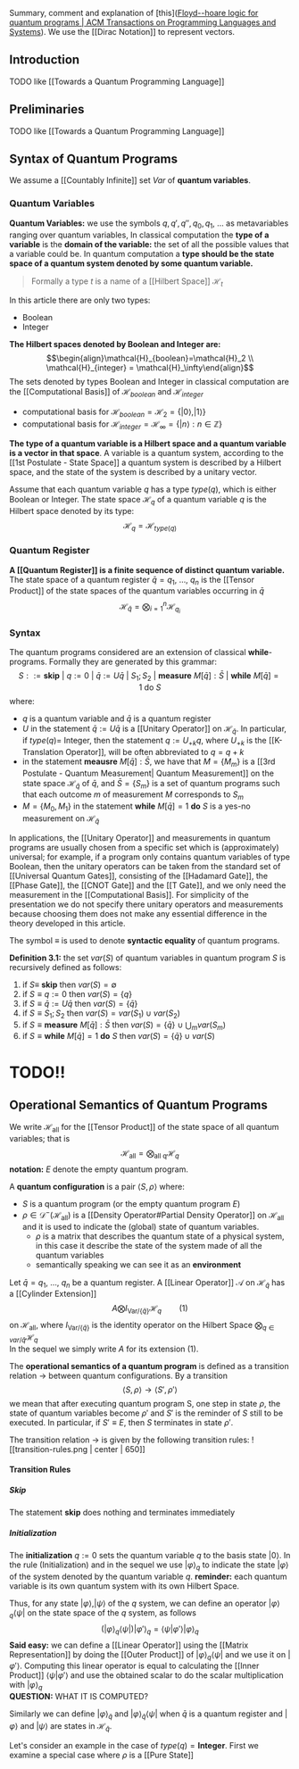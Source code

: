 Summary, comment and explanation of [this]([Floyd--hoare logic for quantum programs | ACM Transactions on Programming Languages and Systems](https://dl.acm.org/doi/10.1145/2049706.2049708)). 
We use the [[Dirac Notation]] to represent vectors.

## Introduction
TODO like [[Towards a Quantum Programming Language]]

## Preliminaries
TODO like [[Towards a Quantum Programming Language]]

## Syntax of Quantum Programs
We assume a [[Countably Infinite]] set $Var$ of **quantum variables**. 

### Quantum Variables
**Quantum Variables:** we use the symbols $q, q', q'', q_0, q_1,\ \dots$ as metavariables ranging over quantum variables, 
In classical computation the **type of a variable** is the **domain of the variable:** the set of all the possible values that a variable could be. 
In quantum computation a **type should be the state space of a quantum system denoted by some quantum variable.**
> Formally a type $t$ is a name of a [[Hilbert Space]] $\mathcal{H}_t$ 

In this article there are only two types: 
- Boolean
- Integer

**The Hilbert spaces denoted by Boolean and Integer are:**$$\begin{align}\mathcal{H}_{boolean}=\mathcal{H}_2 \\ \mathcal{H}_{integer} = \mathcal{H}_\infty\end{align}$$The sets denoted by types Boolean and Integer in classical computation are the [[Computational Basis]] of $\mathcal{H}_{boolean}$ and $\mathcal{H}_{integer}$
- computational basis for $\mathcal{H}_{boolean} = \mathcal{H}_2 = \{|0\rangle, |1\rangle\}$
- computational basis for $\mathcal{H}_{integer} = \mathcal{H}_\infty = \{|n\rangle : n \in \mathbb{Z}\}$ 

**The type of a quantum variable is a Hilbert space and a quantum variable is a vector in that space**.
A variable is a quantum system, according to the [[1st Postulate - State Space]] a quantum system is described by a Hilbert space, and the state of the system is described by a unitary vector.

Assume that each quantum variable $q$ has a type $type(q)$, which is either Boolean or Integer. 
The state space $\mathcal{H}_q$ of a quantum variable $q$ is the Hilbert space denoted by its type: $$\mathcal{H}_q = \mathcal{H}_{type(q)}$$
### Quantum Register 
**A [[Quantum Register]] is a finite sequence of distinct quantum variable.** 
The state space of a quantum register $\bar{q}=q_1,\ \dots, \ q_n$ is the [[Tensor Product]] of the state spaces of the quantum variables occurring in $\bar{q}$ $$\mathcal{H}_\bar{q}=\bigotimes_{i=1}^n\mathcal{H}_{q_i}$$
### Syntax
The quantum programs considered are an extension of classical **while**-programs. 
Formally they are generated by this grammar: 
$$S::= \textbf{skip}\ |\ q:=0\ |\ \bar{q}:=U\bar{q}\ |\ S_1;S_2\ |\ \textbf{measure}\ M[\bar{q}]:\bar{S}\ |\ \textbf{while}\ M[\bar{q}]=1\ \text{do}\ S$$
where:
- $q$ is a quantum variable and $\bar{q}$ is a quantum register
- $U$ in the statement $\bar{q}:=U\bar{q}$ is a [[Unitary Operator]] on $\mathcal{H}_\bar{q}$. 
  In particular, if $type(q)=$ Integer, then the statement $q:=U_{+k}q$, where $U_{+k}$ is the [[K-Translation Operator]], will be often abbreviated to $q=q+k$
- in the statement $\textbf{meausre}\ M[\bar{q}]:\bar{S}$, we have that $M=\{M_m\}$ is a [[3rd Postulate - Quantum Measurement| Quantum Measurement]] on the state space $\mathcal{H}_\bar{q}$ of $\bar{q}$, and $\bar{S}= \{S_m\}$ is a set of quantum programs such that each outcome $m$ of measurement $M$ corresponds to $S_m$
- $M = \{M_0, M_1\}$ in the statement $\textbf{while}\ M[\bar{q}]= 1\ \textbf{do}\ S$ is a yes-no measurement on $\mathcal{H}_\bar{q}$ 

In applications, the [[Unitary Operator]] and measurements in quantum programs are usually chosen from a specific set  which is (approximately) universal; for example, if a program only contains quantum variables of type Boolean, then the unitary operators can be taken from the standard set of [[Universal Quantum Gates]], consisting of the [[Hadamard Gate]], the [[Phase Gate]], the [[CNOT Gate]] and the [[T Gate]], and we only need the measurement in the [[Computational Basis]]. 
For simplicity of the presentation we do not specify there unitary operators and measurements because choosing them does not make any essential difference in the theory developed in this article. 

The symbol $\equiv$ is used to denote **syntactic equality** of quantum programs. 

**Definition 3.1:** the set $var(S)$ of quantum variables in quantum program $S$ is recursively defined as follows: 
1. if $S \equiv\ \textbf{skip}$ then $var(S) = \emptyset$ 
2. if $S \equiv q:=0$ then $var(S) = \{q\}$
3. if $S \equiv \bar{q} := U\bar{q}$ then $var(S) = \{\bar{q}\}$
4. if $S \equiv S_1;S_2$ then $var(S) = var(S_1)\cup var(S_2)$ 
5. if $S \equiv \textbf{measure}\ M[\bar{q}]:\bar{S}$ then $var(S) = \{\bar{q}\}\ \cup\ \bigcup_m var(S_m)$ 
6. if $S \equiv \textbf{while}\ M[\bar{q}]=1\ \textbf{do}\ S$ then $var(S) = \{\bar{q}\} \cup var(S)$ 

# TODO!!
## Operational Semantics of Quantum Programs
We write $\mathcal{H}_{\text{all}}$ for the [[Tensor Product]] of the state space of all quantum variables; that is $$\mathcal{H}_{\text{all}}= \bigotimes_{\text{all q}}\mathcal{H}_q$$
**notation:** $E$ denote the empty quantum program.

A **quantum configuration** is a pair $\langle S, \rho\rangle$ where: 
- $S$ is a quantum program (or the empty quantum program $E$)
- $\rho \in \mathcal{D}^-(\mathcal{H}_\text{all})$ is a [[Density Operator#Partial Density Operator]] on $\mathcal{H}_\text{all}$ and it is used to indicate the (global) state of quantum variables. 
	- $\rho$ is a matrix that describes the quantum state of a physical system, in this case it describe the state of the system made of all the quantum variables
	- semantically speaking we can see it as an **environment**

Let $\bar{q} = q_1,\ \dots,\ q_n$ be a quantum register. A [[Linear Operator]] $\mathcal{A}$ on $\mathcal{H}_\bar{q}$ has a [[Cylinder Extension]] $$A \bigotimes I_{\text{Var} / \{\bar{q}\}}\mathcal{H}_{q} \ \ \ \ \ \ \ \ (1)$$on $\mathcal{H}_{\text{all}}$, where $I_{\text{Var} / \{\bar{q}\}}$ is the identity operator on the Hilbert Space $\bigotimes_{q \in var/{\bar{q}}} \mathcal{H}_q$  
In the sequel we simply write $A$ for its extension $(1)$. 

The **operational semantics of a quantum program** is defined as a transition relation $\rightarrow$ between quantum configurations. 
By a transition $$\langle S,\rho\rangle \rightarrow \langle S',\rho'\rangle$$we mean that after executing quantum program S, one step in state $\rho$, the state of quantum variables become $\rho'$ and $S'$ is the reminder of $S$ still to be executed. 
In particular, if $S' \equiv E$, then $S$ terminates in state $\rho'$. 

The transition relation $\rightarrow$ is given by the following transition rules: 
![[transition-rules.png | center | 650]]

#### Transition Rules
##### Skip
The statement $\textbf{skip}$ does nothing and terminates immediately

##### Initialization
The **initialization** $q:=0$ sets the quantum variable $q$ to the basis state $|0\rangle$. 
In the rule (Initialization) and in the sequel we use $|\varphi\rangle_q$ to indicate the state $|\varphi\rangle$ of the system denoted by the quantum variable $q$. 
**reminder:** each quantum variable is its own quantum system with its own Hilbert Space. 

Thus, for any state $|\varphi\rangle, |\psi\rangle$ of the $q$ system, we can define an operator $|\varphi\rangle_q\langle\psi|$ on the state space of the $q$ system, as follows $$(|\varphi\rangle_q\langle\psi|)|\varphi'\rangle_q = \langle\psi|\varphi'\rangle|\varphi\rangle_q$$**Said easy:** we can define a [[Linear Operator]] using the [[Matrix Representation]] by doing the [[Outer Product]] of $|\varphi\rangle_q\langle\psi|$ and we use it on $|\varphi'\rangle$. 
Computing this linear operator is equal to calculating the [[Inner Product]] $\langle\psi|\varphi'\rangle$ and use the obtained scalar to do the scalar multiplication with $|\varphi\rangle_q$  
**QUESTION:** WHAT IT IS COMPUTED?

Similarly we can define $|\varphi\rangle_\bar{q}$ and $|\varphi\rangle_\bar{q}\langle\psi|$ when $\bar{q}$ is a quantum register and $|\varphi\rangle$ and $|\psi\rangle$ are states in $\mathcal{H}_\bar{q}$. 

Let's consider an example in the case of $type(q) = \textbf{Integer}$. 
First we examine a special case where $\rho$ is a [[Pure State]] 